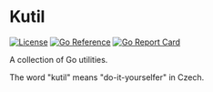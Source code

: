 Kutil
=====

[![License](https://img.shields.io/badge/License-Apache%202.0-blue.svg)](https://opensource.org/licenses/Apache-2.0)
[![Go Reference](https://pkg.go.dev/badge/github.com/tliron/go-kutil.svg)](https://pkg.go.dev/github.com/tliron/go-kutil)
[![Go Report Card](https://goreportcard.com/badge/github.com/tliron/go-kutil)](https://goreportcard.com/report/github.com/tliron/go-kutil)

A collection of Go utilities.

The word "kutil" means "do-it-yourselfer" in Czech.
